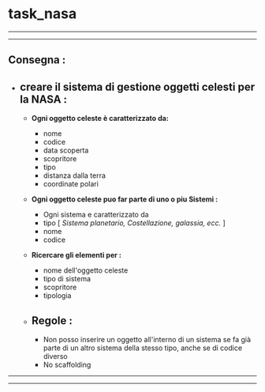 # task_nasa
***
***
## Consegna :
-   ## creare il sistema di gestione oggetti celesti per la NASA :
    -   **Ogni oggetto celeste è caratterizzato da:**
        -	nome
        -	codice
        -	data scoperta
        -	scopritore
        -	tipo
        -	distanza dalla terra
        -	coordinate polari

    -   **Ogni oggetto celeste puo far parte di uno o piu Sistemi :**

        - Ogni sistema e caratterizzato da
        - tipo [ *Sistema planetario, Costellazione, galassia, ecc.* ]
        - nome 
        - codice

    -   **Ricercare gli elementi per :**
        -	nome dell'oggetto celeste
        -	tipo di sistema
        -	scopritore
        -	tipologia

    -   ## Regole :
        -	Non posso inserire un oggetto all'interno di un sistema se fa già parte di un altro sistema della stesso tipo, anche se di codice diverso
        -	No scaffolding
***
***
